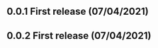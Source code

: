 <!-- Date Formate DD/MM/YYYY -->
## 0.0.1 First release (07/04/2021)

## 0.0.2 First release (07/04/2021)

